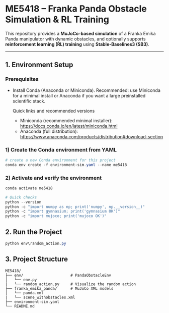 # ME5418 – Franka Panda Obstacle Simulation & RL Training

This repository provides a **MuJoCo-based simulation** of a Franka Emika Panda manipulator with dynamic obstacles, and optionally supports **reinforcement learning (RL) training** using **Stable-Baselines3 (SB3)**.

---

## 1. Environment Setup

### Prerequisites
- Install Conda (Anaconda or Miniconda). Recommended: use Miniconda for a
  minimal install or Anaconda if you want a large preinstalled scientific
  stack.

  Quick links and recommended versions
  -  Miniconda (recommended minimal installer): https://docs.conda.io/en/latest/miniconda.html
  - Anaconda (full distribution): https://www.anaconda.com/products/distribution#download-section


### 1) Create the Conda environment from YAML

```powershell
# create a new Conda environment for this project
conda env create -f environment-sim.yaml --name me5418
```

### 2) Activate and verify the environment

```powershell
conda activate me5418

# Quick checks
python --version
python -c "import numpy as np; print('numpy', np.__version__)"
python -c "import gymnasium; print('gymnasium OK')"
python -c "import mujoco; print('mujoco OK')"
```

## 2. Run the Project

```powershell
python env\random_action.py
```

## 3. Project Structure

```
ME5418/
├── env/                     # PandaObstacleEnv
│   └── env.py
|   └── random_action.py     # Visualize the random action
├── franka_emika_panda/      # MuJoCo XML models
│   └── panda.xml
|   └── scene_withobstacles.xml
├── environment-sim.yaml
└── README.md
```
